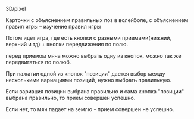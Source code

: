 3D/pixel

Карточки с объяснением правильных поз в волейболе, с объяснением правил игры – изучение правил игры

Потом идет игра, где есть кнопки с разными приемами(нижний, верхний и тд) + кнопки передвижения по полю.

перед приемом мяча можно выбрать одну из кнопок, можно так же передвигаться по полюб.

При нажатии одной из кнопок "позиции" дается выбор между несколькими вариациями позиций, нужно выбрать правильную.

Если вариация позиции выбрана правильно и сама кнопка "позиции" выбрана правильно, то прием совершен успешно.

Если нет, то мяч падает на землю - прием совершен не успешно.

